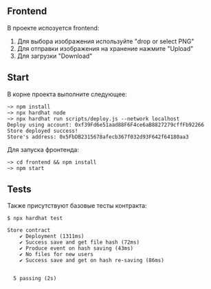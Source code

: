 ## Frontend

В проекте испозуется frontend:

1. Для выбора изображения используйте "drop or select PNG" 
2. Для отправки изображения на хранение нажмите "Upload"
3. Для загрузки "Download"

## Start

В корне проекта выполните следующее:

```
~> npm install
~> npx hardhat node
~> npx hardhat run scripts/deploy.js --network localhost
Deploy using account: 0xf39Fd6e51aad88F6F4ce6aB8827279cffFb92266
Store deployed success!
Store's address: 0x5FbDB2315678afecb367f032d93F642f64180aa3
```

Для запуска фронтенда:

```
~> cd frontend && npm install
~> npm start
```

## Tests

Также присутствуют базовые тесты контракта:

```
$ npx hardhat test

Store contract
    ✔ Deployment (1311ms)
    ✔ Success save and get file hash (72ms)
    ✔ Produce event on hash saving (43ms)
    ✔ No files for new users
    ✔ Success save and get on hash re-saving (86ms)


  5 passing (2s)

```
